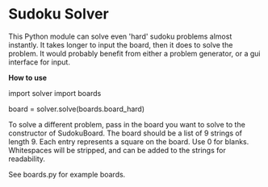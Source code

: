# Sudoku Solver

This Python module can solve even 'hard' sudoku problems almost instantly. It takes
longer to input the board, then it does to solve the problem.  It would probably benefit
from either a problem generator, or a gui interface for input.

__How to use__

import solver
import boards

board = solver.solve(boards.board_hard)


To solve a different problem, pass in the board you want to solve to the constructor
of SudokuBoard.  The board should be a list of 9 strings of length 9. Each entry 
represents a square on the board. Use 0 for blanks. Whitespaces will be stripped, and 
can be added to the strings for readability.

See boards.py for example boards.
